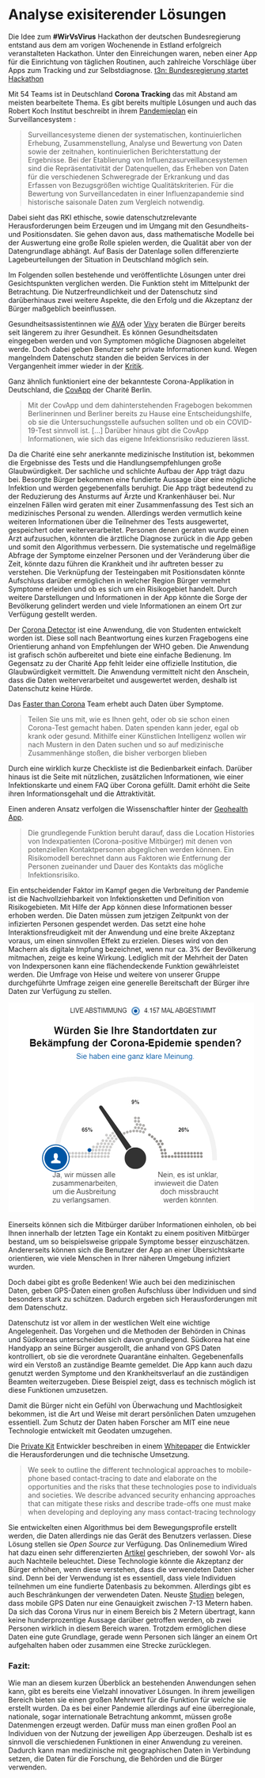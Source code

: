
# Analyse exisiterender Lösungen

Die Idee zum **#WirVsVirus** Hackathon der deutschen Bundesregierung entstand aus dem am vorigen Wochenende in Estland erfolgreich veranstalteten Hackathon. Unter den Einreichungen waren, neben einer App für die Einrichtung von täglichen Routinen, auch zahlreiche Vorschläge über Apps zum Tracking und zur Selbstdiagnose. 
[t3n: Bundesregierung startet Hackathon](https://t3n.de/news/bundesregierung-wirvsvirus-1263682/ "t3n digital pioneers")

Mit 54 Teams ist in Deutschland **Corona Tracking** das mit Abstand am meisten bearbeitete Thema. Es gibt bereits multiple Lösungen und auch das Robert Koch Institut beschreibt in  ihrem [Pandemieplan]([https://www.rki.de/DE/Content/InfAZ/I/Influenza/Pandemieplanung/Downloads/Pandemieplan_Teil_II_gesamt.pdf?__blob=publicationFile](https://www.rki.de/DE/Content/InfAZ/I/Influenza/Pandemieplanung/Downloads/Pandemieplan_Teil_II_gesamt.pdf?__blob=publicationFile)) ein Surveillancesystem : 
> Surveillancesysteme dienen der systematischen, kontinuierlichen Erhebung, Zusammenstellung, Analyse und Bewertung von Daten sowie der zeitnahen, kontinuierlichen Berichterstattung der Ergebnisse. Bei der Etablierung von Influenzasurveillancesystemen sind die Repräsentativität der Datenquellen, das Erheben von Daten für die verschiedenen Schweregrade der Erkrankung und das Erfassen von Bezugsgrößen wichtige Qualitätskriterien. Für die Bewertung von Surveillancedaten in einer Influenzapandemie sind historische saisonale Daten zum Vergleich notwendig.

Dabei sieht das RKI ethische, sowie datenschutzrelevante Herausforderungen beim Erzeugen und im Umgang mit den Gesundheits- und Positionsdaten. Sie gehen davon aus, dass mathematische Modelle bei der Auswertung eine große Rolle spielen werden, die Qualität aber von der Datengrundlage abhängt. Auf Basis der Datenlage sollen differenzierte Lagebeurteilungen der Situation in Deutschland möglich sein. 

Im Folgenden sollen bestehende und veröffentlichte Lösungen unter drei Gesichtspunkten verglichen werden. Die Funktion steht im Mittelpunkt der Betrachtung. Die Nutzerfreundlichkeit und der Datenschutz sind darüberhinaus zwei weitere Aspekte, die den Erfolg und die Akzeptanz der Bürger maßgeblich beeinflussen. 

Gesundheitsassistentinnen wie [AVA](https://ada.com/de/) oder [Vivy](https://www.vivy.com/) beraten die Bürger bereits seit längerem zu ihrer Gesundheit. Es können Gesundheitsdaten eingegeben werden und von Symptomen mögliche Diagnosen abgeleitet werde. Doch dabei geben Benutzer sehr private Informationen kund. Wegen mangelndem Datenschutz standen die beiden Services in der Vergangenheit immer wieder in der [Kritik]([https://www.aerzteblatt.de/nachrichten/106679/Gesundheits-App-Ada-wegen-Datenschutz-in-der-Kritik](https://www.aerzteblatt.de/nachrichten/106679/Gesundheits-App-Ada-wegen-Datenschutz-in-der-Kritik)). 

Ganz ähnlich funktioniert eine der bekannteste Corona-Applikation in Deutschland, die [CovApp](https://www.charite.de/forschung/forschung_aktuell/pressemitteilung/artikel/detail/coronavirus_charite_startet_corona_app_covapp/) der Charité Berlin. 

>Mit der CovApp und dem dahinterstehenden Fragebogen bekommen Berlinerinnen und Berliner bereits zu Hause eine Entscheidungshilfe, ob sie die Untersuchungsstelle aufsuchen sollten und ob ein COVID-19-Test sinnvoll ist. [...] Darüber hinaus gibt die CovApp Informationen, wie sich das eigene Infektionsrisiko reduzieren lässt.

Da die Charité eine sehr anerkannte medizinische Institution ist, bekommen die Ergebnisse des Tests und die Handlungsempfehlungen große Glaubwürdigkeit. Der sachliche und schlichte Aufbau der App trägt dazu bei. Besorgte Bürger bekommen eine fundierte Aussage über eine mögliche Infektion und werden gegebenenfalls  beruhigt. Die App trägt bedeutend zu der Reduzierung des Ansturms auf Ärzte und Krankenhäuser bei. Nur einzelnen Fällen wird geraten mit einer Zusammenfassung des Test sich an medizinisches Personal zu wenden. 
Allerdings werden vermutlich keine weiteren Informationen über die Teilnehmer des Tests ausgewertet, gespeichert oder weiterverarbeitet. Personen denen geraten wurde einen Arzt aufzusuchen, könnten die ärztliche Diagnose zurück in die App geben und somit den Algorithmus verbessern. Die systematische und regelmäßige Abfrage der Symptome einzelner Personen und der Veränderung über die Zeit, könnte dazu führen die Krankheit und ihr auftreten besser zu verstehen. Die Verknüpfung der Testeingaben mit Positionsdaten könnte Aufschluss darüber ermöglichen in welcher Region Bürger vermehrt Symptome erleiden und ob es sich um ein Risikogebiet handelt. Durch weitere Darstellungen und Informationen in der App könnte die Sorge der Bevölkerung gelindert werden und viele Informationen an einem Ort zur Verfügung gestellt werden. 

Der [Corona Detector](https://coronadetector.com/) ist eine Anwendung, die von Studenten entwickelt worden ist. Diese soll nach Beantwortung eines kurzen Fragebogens eine Orientierung anhand von Empfehlungen der WHO geben. Die Anwendung ist grafisch schön aufbereitet und biete eine einfache Bedienung. Im Gegensatz zu der Charité App fehlt leider eine offizielle Institution, die Glaubwürdigkeit vermittelt. Die Anwendung vermittelt nicht den Anschein, dass die Daten weiterverarbeitet und ausgewertet werden, deshalb ist Datenschutz keine Hürde. 

Das [Faster than Corona](https://www.fasterthancorona.de/#questionnaire) Team erhebt auch Daten über Symptome. 
>Teilen Sie uns mit, wie es Ihnen geht, oder ob sie schon einen Corona-Test gemacht haben. Daten spenden kann jeder, egal ob krank oder gesund. Mithilfe einer Künstlichen Intelligenz wollen wir nach Mustern in den Daten suchen und so auf medizinische Zusammenhänge stoßen, die bisher verborgen blieben 

Durch eine wirklich kurze Checkliste ist die Bedienbarkeit einfach. Darüber hinaus ist die Seite mit nützlichen, zusätzlichen Informationen, wie einer Infektionskarte und einem FAQ über Corona gefüllt. Damit erhöht die Seite ihren Informationsgehalt und die Attraktivität. 

Einen anderen Ansatz verfolgen die Wissenschaftler hinter der [Geohealth App](https://www.geohealthapp.de/). 
>Die grundlegende Funktion beruht darauf, dass die Location Histories von Indexpatienten (Corona-positive Mitbürger) mit denen von potenziellen Kontaktpersonen abgeglichen werden können. Ein Risikomodell berechnet dann aus Faktoren wie Entfernung der Personen zueinander und Dauer des Kontakts das mögliche Infektionsrisiko.

Ein entscheidender Faktor im Kampf gegen die Verbreitung der Pandemie ist die Nachvollziehbarkeit von Infektionsketten und Definition von Risikogebieten.  Mit Hilfe der App können diese Informationen besser erhoben werden. Die Daten müssen zum jetzigen Zeitpunkt von der infizierten Personen gespendet werden. Das setzt eine hohe Interaktionsfreudigkeit mit der Anwendung und eine breite Akzeptanz voraus, um einen sinnvollen Effekt zu erzielen. Dieses wird von den Machern als digitale Impfung bezeichnet, wenn nur ca. 3% der Bevölkerung mitmachen, zeige es keine Wirkung. Lediglich mit der Mehrheit der Daten von Indexpersonen kann eine flächendeckende Funktion gewährleistet werden. Die Umfrage von Heise und weitere von unserer Gruppe durchgeführte Umfrage zeigen eine generelle Bereitschaft der Bürger ihre Daten zur Verfügung zu stellen. 

![Umfrage von Heiser zu Standortdaten](images/umfrage_1.PNG)

Einerseits können sich die Mitbürger darüber Informationen einholen, ob bei Ihnen innerhalb der letzten Tage ein Kontakt zu einem positiven Mitbürger bestand, um so beispielsweise grippale Symptome besser einzuschätzen. Andererseits können sich die Benutzer der App an einer Übersichtskarte orientieren, wie viele Menschen in Ihrer näheren Umgebung infiziert wurden.

Doch dabei gibt es große Bedenken! Wie auch bei den medizinischen Daten, geben GPS-Daten einen großen Aufschluss über Individuen und sind besonders stark zu schützen. Dadurch ergeben sich Herausforderungen mit dem Datenschutz. 

Datenschutz ist vor allem in der westlichen Welt eine wichtige Angelegenheit.
Das Vorgehen und die Methoden der Behörden in Chinas und Südkoreas unterscheiden sich davon grundlegend.
Südkorea hat eine Handyapp an seine Bürger ausgerollt, die anhand von GPS Daten kontrolliert, ob sie die verordnete Quarantäne einhalten. Gegebenenfalls wird ein Verstoß an zuständige Beamte gemeldet. Die App kann auch dazu genutzt werden Symptome und den Krankheitsverlauf an die zuständigen Beamten weiterzugeben.  Diese Beispiel zeigt, dass es technisch möglich ist diese Funktionen umzusetzen. 

Damit die Bürger nicht ein Gefühl von Überwachung und Machtlosigkeit bekommen, ist die Art und Weise mit derart persönlichen Daten umzugehen essentiell. Zum Schutz der Daten haben Forscher am MIT eine neue Technologie entwickelt mit Geodaten umzugehen. 

Die [Private Kit]([http://privatekit.mit.edu/)  Entwickler beschreiben in einem [Whitepaper]([https://arxiv.org/pdf/2003.08567.pdf](https://arxiv.org/pdf/2003.08567.pdf)) die Entwickler die Herausforderungen und die technische Umsetzung.  
>We seek to outline the different technological approaches to mobile-phone based contact-tracing to date and elaborate on the opportunities and the risks that these technologies pose to individuals and societies. We describe advanced security enhancing approaches that can mitigate these risks and describe trade-offs one must make when developing and deploying any mass contact-tracing technology

Sie entwickelten einen Algorithmus bei dem Bewegungsprofile erstellt werden, die Daten allerdings nie das Gerät des Benutzers verlassen. Diese Lösung stellen sie *Open Source* zur Verfügung. 
Das Onlinemedium Wired hat dazu einen sehr differenzierten [Artikel](www.wired.com/story/phones-track-spread-covid19-good-idea/) geschrieben, der sowohl Vor- als auch Nachteile beleuchtet. 
Diese Technologie könnte die Akzeptanz der Bürger erhöhen, wenn diese verstehen, dass die verwendeten Daten sicher sind. Denn bei der Verwendung ist es essentiell, dass viele Individuen teilnehmen um eine fundierte Datenbasis zu bekommen.
Allerdings gibt es auch Beschränkungen der verwendeten Daten. Neuste [Studien](https://journals.plos.org/plosone/article?id=10.1371/journal.pone.0219890)  belegen, dass mobile GPS Daten nur eine Genauigkeit zwischen 7-13 Metern haben. Da sich das Corona Virus nur in einem Bereich bis 2 Metern übertragt, kann keine hunderprozentige Aussage darüber getroffen werden, ob zwei Personen wirklich in diesem Bereich waren. Trotzdem ermöglichen diese Daten eine gute Grundlage, gerade wenn Personen sich länger an einem Ort aufgehalten haben oder zusammen eine Strecke zurücklegen. 

### Fazit:
Wie man an diesem kurzen Überblick an bestehenden Anwendungen sehen kann, gibt es bereits eine Vielzahl innovativer Lösungen. In ihrem jeweiligen Bereich bieten sie einen großen Mehrwert für die Funktion für welche sie erstellt wurden. 
Da es bei einer Pandemie allerdings auf eine überregionale, nationale, sogar internationale Betrachtung ankommt, müssen große Datenmengen erzeugt werden. Dafür muss man einen großen Pool an Individuen von der Nutzung der jeweiligen App überzeugen. 
Deshalb ist es sinnvoll die verschiedenen Funktionen in einer Anwendung zu vereinen. Dadurch kann man medizinische mit geographischen Daten in Verbindung setzen, die Daten für die Forschung, die Behörden und die Bürger verwenden. 
